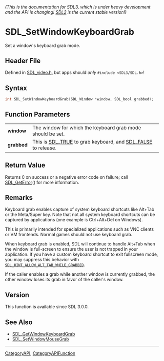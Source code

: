 ###### (This is the documentation for SDL3, which is under heavy development and the API is changing! [SDL2](https://wiki.libsdl.org/SDL2/) is the current stable version!)
# SDL_SetWindowKeyboardGrab

Set a window's keyboard grab mode.

## Header File

Defined in [SDL_video.h](https://github.com/libsdl-org/SDL/blob/main/include/SDL3/SDL_video.h), but apps should _only_ `#include <SDL3/SDL.h>`!

## Syntax

```c
int SDL_SetWindowKeyboardGrab(SDL_Window *window, SDL_bool grabbed);

```

## Function Parameters

|                 |                                                                                       |
| --------------- | ------------------------------------------------------------------------------------- |
| **window**      | The window for which the keyboard grab mode should be set.                            |
| **grabbed**     | This is [SDL_TRUE](SDL_TRUE) to grab keyboard, and [SDL_FALSE](SDL_FALSE) to release. |

## Return Value

Returns 0 on success or a negative error code on failure; call
[SDL_GetError](SDL_GetError)() for more information.

## Remarks

Keyboard grab enables capture of system keyboard shortcuts like Alt+Tab or
the Meta/Super key. Note that not all system keyboard shortcuts can be
captured by applications (one example is Ctrl+Alt+Del on Windows).

This is primarily intended for specialized applications such as VNC clients
or VM frontends. Normal games should not use keyboard grab.

When keyboard grab is enabled, SDL will continue to handle Alt+Tab when the
window is full-screen to ensure the user is not trapped in your
application. If you have a custom keyboard shortcut to exit fullscreen
mode, you may suppress this behavior with
[`SDL_HINT_ALLOW_ALT_TAB_WHILE_GRABBED`](SDL_HINT_ALLOW_ALT_TAB_WHILE_GRABBED).

If the caller enables a grab while another window is currently grabbed, the
other window loses its grab in favor of the caller's window.

## Version

This function is available since SDL 3.0.0.

## See Also

* [SDL_GetWindowKeyboardGrab](SDL_GetWindowKeyboardGrab)
* [SDL_SetWindowMouseGrab](SDL_SetWindowMouseGrab)

----
[CategoryAPI](CategoryAPI), [CategoryAPIFunction](CategoryAPIFunction)

